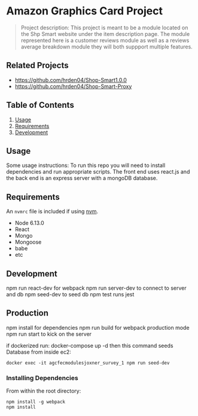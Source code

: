 # Amazon Graphics Card Project

> Project description: This project is meant to be a module located on the Shp Smart website under the item description page. The module represented here is a customer reviews module as well as a reviews average breakdown module they will both suppport multiple features.

## Related Projects

  - https://github.com/hrden04/Shop-Smart1.0.0
  - https://github.com/hrden04/Shop-Smart-Proxy


## Table of Contents

1. [Usage](#Usage)
1. [Requirements](#requirements)
1. [Development](#development)

## Usage

Some usage instructions:
To run this repo you will need to install dependencies and run appropriate scripts. The front end uses react.js and the back end is an express server with a mongoDB database.

## Requirements

An `nvmrc` file is included if using [nvm](https://github.com/creationix/nvm).

- Node 6.13.0
- React
- Mongo
- Mongoose
- babe
- etc

## Development

npm run react-dev for webpack
npm run server-dev to connect to server and db
npm seed-dev to seed db
npm test runs jest

## Production
npm install for dependencies
npm run build for webpack production mode
npm run start to kick on the server

if dockerized run:
docker-compose up -d
then this command seeds Database from inside ec2:
```
docker exec -it agcfecmodulesjoxner_survey_1 npm run seed-dev
```

### Installing Dependencies

From within the root directory:

```
npm install -g webpack
npm install
```

